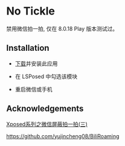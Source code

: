 # No Tickle

禁用微信拍一拍, 仅在 8.0.18 Play 版本测试过。



## Installation

- [下载](https://github.com/K265/NoTickle/releases)并安装此应用

- 在 LSPosed 中勾选该模块

- 重启微信或手机



## Acknowledgements

[Xposed系列之微信屏蔽拍一拍(三)](https://www.jianshu.com/p/616be7deec33)

<https://github.com/yujincheng08/BiliRoaming>